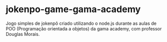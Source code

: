 # jokenpo-game-gama-academy
Jogo simples de jokenpô criado utilizando o node.js durante as aulas de POO (Programação orientada a objetos) da gama academy, com professor Douglas Morais.

